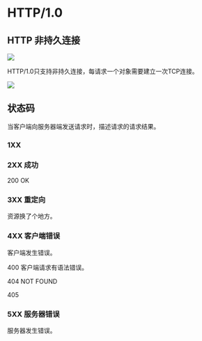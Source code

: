 # HTTP/1.0

## HTTP 非持久连接

![](https://csnotes.oss-cn-beijing.aliyuncs.com/photos/HTTP%E6%8C%81%E4%B9%85%E8%BF%9E%E6%8E%A5.drawio.png)

HTTP/1.0只支持非持久连接，每请求一个对象需要建立一次TCP连接。

![](https://csnotes.oss-cn-beijing.aliyuncs.com/photos/HTTP%E6%8A%A5%E6%96%87.drawio.png)

## 状态码

当客户端向服务器端发送请求时，描述请求的请求结果。

### 1XX



### 2XX 成功

200 OK

### 3XX 重定向

资源换了个地方。

### 4XX 客户端错误

客户端发生错误。

400 客户端请求有语法错误。

404 NOT FOUND

405 

### 5XX 服务器错误

服务器发生错误。

